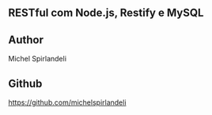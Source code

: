 ## RESTful com Node.js, Restify e MySQL

## Author
Michel Spirlandeli

## Github
https://github.com/michelspirlandeli
